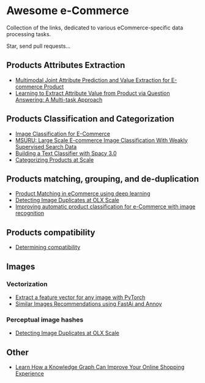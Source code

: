 # Awesome e-Commerce

Collection of the links, dedicated to various eCommerce-specific data processing tasks.

Star, send pull requests...

## Products Attributes Extraction

- [Multimodal Joint Attribute Prediction and Value Extraction for E-commerce Product](https://arxiv.org/pdf/2009.07162v1.pdf)
- [Learning to Extract Attribute Value from Product via Question Answering: A Multi-task Approach](https://dl.acm.org/doi/pdf/10.1145/3394486.3403047)

## Products Classification and Categorization

- [Image Classification for E-Commerce](https://towardsdatascience.com/product-image-classification-with-deep-learning-part-i-5bc4e8dccf41)
- [MSURU: Large Scale E-commerce Image Classification With Weakly Supervised Search Data](https://research.fb.com/wp-content/uploads/2019/07/MSURU-Large-Scale-E-commerce-Image-Classification-With-Weakly-Supervised-Search-Data.pdf)
- [Building a Text Classifier with Spacy 3.0](https://medium.com/analytics-vidhya/building-a-text-classifier-with-spacy-3-0-dd16e9979a)
- [Categorizing Products at Scale](https://shopify.engineering/categorizing-products-at-scale)

## Products matching, grouping, and de-duplication

- [Product Matching in eCommerce using deep learning](https://medium.com/walmartglobaltech/product-matching-in-ecommerce-4f19b6aebaca)
- [Detecting Image Duplicates at OLX Scale](https://tech.olx.com/detecting-image-duplicates-at-olx-scale-7f59e4b6aef4)
- [Improving automatic product classification for e-Commerce with image recognition](https://machine-learning-company.nl/en/technical/improving-automatic-product-classification-for-e-commerce-with-image-recognition/)

## Products compatibility

- [Determining compatibility](https://towardsdatascience.com/determining-compatibility-b952d941c22a)

## Images

### Vectorization

- [Extract a feature vector for any image with PyTorch](https://becominghuman.ai/extract-a-feature-vector-for-any-image-with-pytorch-9717561d1d4c)
- [Similar Images Recommendations using FastAi and Annoy](https://towardsdatascience.com/similar-images-recommendations-using-fastai-and-annoy-16d6ceb3b809)

### Perceptual image hashes

- [Detecting Image Duplicates at OLX Scale](https://tech.olx.com/detecting-image-duplicates-at-olx-scale-7f59e4b6aef4)


## Other

- [Learn How a Knowledge Graph Can Improve Your Online Shopping Experience](https://www.alibabacloud.com/blog/learn-how-a-knowledge-graph-can-improve-your-online-shopping-experience_595668)
